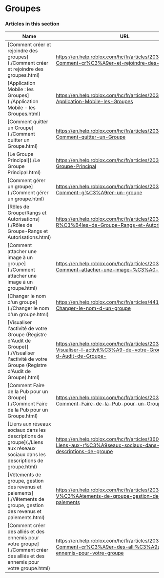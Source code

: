 # Groupes  
### Articles in this section
Name|URL
-|-
[Comment créer et rejoindre des groupes](./Comment créer et rejoindre des groupes.html) |https://en.help.roblox.com/hc/fr/articles/203313730-Comment-cr%C3%A9er-et-rejoindre-des-groupes
[Application Mobile : les Groupes](./Application Mobile - les Groupes.html) |https://en.help.roblox.com/hc/fr/articles/203313490-Application-Mobile-les-Groupes
[Comment quitter un Groupe](./Comment quitter un Groupe.html) |https://en.help.roblox.com/hc/fr/articles/203313790-Comment-quitter-un-Groupe
[Le Groupe Principal](./Le Groupe Principal.html) |https://en.help.roblox.com/hc/fr/articles/203313740-Le-Groupe-Principal
[Comment gérer un groupe](./Comment gérer un groupe.html) |https://en.help.roblox.com/hc/fr/articles/203313810-Comment-g%C3%A9rer-un-groupe
[Rôles de Groupe/Rangs et Autorisations](./Rôles de Groupe-Rangs et Autorisations.html) |https://en.help.roblox.com/hc/fr/articles/203313770-R%C3%B4les-de-Groupe-Rangs-et-Autorisations
[Comment attacher une image à un groupe](./Comment attacher une image à un groupe.html) |https://en.help.roblox.com/hc/fr/articles/203313800-Comment-attacher-une-image-%C3%A0-un-groupe
[Changer le nom d'un groupe](./Changer le nom d'un groupe.html) |https://en.help.roblox.com/hc/fr/articles/4414930974228-Changer-le-nom-d-un-groupe
[Visualiser l'activité de votre Groupe (Registre d'Audit de Groupe)](./Visualiser l'activité de votre Groupe (Registre d'Audit de Groupe).html) |https://en.help.roblox.com/hc/fr/articles/203313780-Visualiser-l-activit%C3%A9-de-votre-Groupe-Registre-d-Audit-de-Groupe-
[Comment Faire de la Pub pour un Groupe](./Comment Faire de la Pub pour un Groupe.html) |https://en.help.roblox.com/hc/fr/articles/203313820-Comment-Faire-de-la-Pub-pour-un-Groupe
[Liens aux réseaux sociaux dans les descriptions de groupe](./Liens aux réseaux sociaux dans les descriptions de groupe.html) |https://en.help.roblox.com/hc/fr/articles/360000910946-Liens-aux-r%C3%A9seaux-sociaux-dans-les-descriptions-de-groupe
[Vêtements de groupe, gestion des revenus et paiements](./Vêtements de groupe, gestion des revenus et paiements.html) |https://en.help.roblox.com/hc/fr/articles/203313830-V%C3%AAtements-de-groupe-gestion-des-revenus-et-paiements
[Comment créer des alliés et des ennemis pour votre groupe](./Comment créer des alliés et des ennemis pour votre groupe.html) |https://en.help.roblox.com/hc/fr/articles/203313750-Comment-cr%C3%A9er-des-alli%C3%A9s-et-des-ennemis-pour-votre-groupe